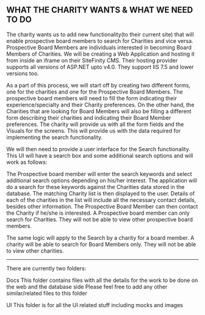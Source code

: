 WHAT THE CHARITY WANTS & WHAT WE NEED TO DO
-----------------------------------------------------------------------------
The charity wants us to add new functionality(to their current site) that will enable prospective board members to search for Charities and vice versa. Prospective Board Members are individuals interested in becoming Board Members of Charities. We will be creating a Web Application and hosting it from inside an iframe on their SiteFinity CMS. Their hosting provider supports all versions of ASP.NET upto v4.0. They support IIS 7.5 and lower versions too.
 
As a part of this process, we will start off by creating two different forms, one for the charities and one for the Prospective Board Members. The prospective board members will need to fill the form indicating their experience/specialty and their Charity preferences. On the other hand, the Charities that are looking for Board Members will also be filling a different form describing their charities and indicating their Board Member preferences. The charity will provide us with all the form fields and the Visuals for the screens. This will provide us with the data required for implementing the search functionality.

We will then need to provide a user interface for the Search functionality. This UI will have a search box and some additional search options and will work as follows:

The Prospective board member will enter the search keywords and select additional search options depending on his/her interest. The application will do a search for these keywords against the Charities data stored in the database. The matching Charity list is then displayed to the user. Details of each of the charities in the list will include all the necessary contact details, besides other information. The Prospective Board Member can then contact the Charity if he/she is interested. A Prospective board member can only search for Charities. They will not be able to view other prospective board members.

The same logic will apply to the Search by a charity for a board member. A charity will be able to search for Board Members only. They will not be able to view other charities.

------------------------------------------------------------------------------------------------------
There are currently two folders:

Docs
This folder contains files with all the details for the work to be done on the web and the database side
Please feel free to add any other similar/related files to this folder

UI
This folder is for all the UI related stuff including mocks and images
